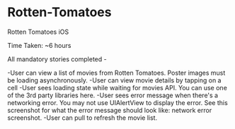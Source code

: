 Rotten-Tomatoes
===============

Rotten Tomatoes iOS

Time Taken: ~6 hours

All mandatory stories completed -

-User can view a list of movies from Rotten Tomatoes.  Poster images must be loading asynchronously.
-User can view movie details by tapping on a cell
-User sees loading state while waiting for movies API.  You can use one of the 3rd party libraries here.
-User sees error message when there's a networking error.  You may not use UIAlertView to display the error.  See this screenshot for what the error message should look like: network error screenshot.
-User can pull to refresh the movie list.

